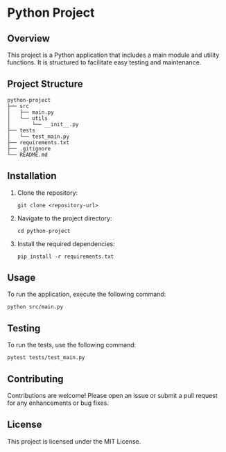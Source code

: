 # Python Project

## Overview
This project is a Python application that includes a main module and utility functions. It is structured to facilitate easy testing and maintenance.

## Project Structure
```
python-project
├── src
│   ├── main.py
│   └── utils
│       └── __init__.py
├── tests
│   └── test_main.py
├── requirements.txt
├── .gitignore
└── README.md
```

## Installation
1. Clone the repository:
   ```
   git clone <repository-url>
   ```
2. Navigate to the project directory:
   ```
   cd python-project
   ```
3. Install the required dependencies:
   ```
   pip install -r requirements.txt
   ```

## Usage
To run the application, execute the following command:
```
python src/main.py
```

## Testing
To run the tests, use the following command:
```
pytest tests/test_main.py
```

## Contributing
Contributions are welcome! Please open an issue or submit a pull request for any enhancements or bug fixes.

## License
This project is licensed under the MIT License.